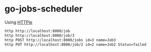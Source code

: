 # go-jobs-scheduler

Using [HTTPie](https://httpie.io/)

```sh
http http://localhost:8080/job
http http://localhost:8080/job/3
http POST http://localhost:8080/jobs id=3 name=Job3
http PUT http://localhost:8080/job/2 id=2 name=Job2 Status=failed
```
